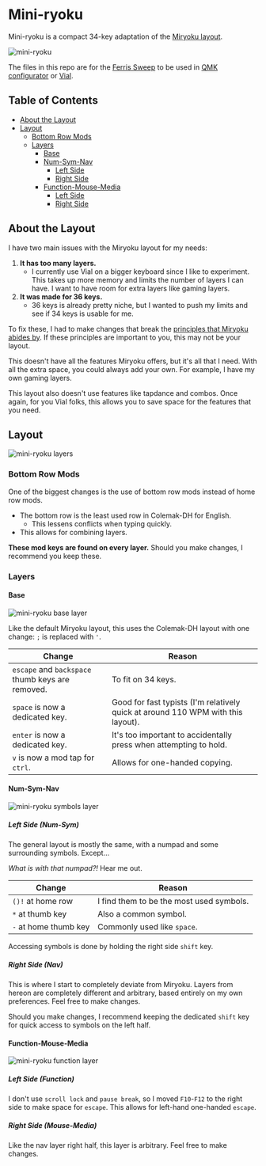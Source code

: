 # Mini-ryoku

Mini-ryoku is a compact 34-key adaptation of the [Miryoku layout](https://github.com/manna-harbour/miryoku).

![mini-ryoku](images/miniryoku.png)

The files in this repo are for the [Ferris Sweep](https://github.com/davidphilipbarr/Sweep) to be used in [QMK configurator](https://config.qmk.fm) or [Vial](https://get.vial.today/).

## Table of Contents

- [About the Layout](#about-the-layout)
- [Layout](#layout)
  - [Bottom Row Mods](#bottom-row-mods)
  - [Layers](#layers)
    - [Base](#base)
    - [Num-Sym-Nav](#num-sym-nav)
      - [Left Side](#left-side-num-sym)
      - [Right Side](#right-side-nav)
    - [Function-Mouse-Media](#function-mouse-media)
      - [Left Side](#left-side-function)
      - [Right Side](#right-side-mouse-media)

## About the Layout

I have two main issues with the Miryoku layout for my needs:

1. **It has too many layers.**
    - I currently use Vial on a bigger keyboard since I like to experiment. This takes up more memory and limits the number of layers I can have. I want to have room for extra layers like gaming layers.
2. **It was made for 36 keys.**
    - 36 keys is already pretty niche, but I wanted to push my limits and see if 34 keys is usable for me.

To fix these, I had to make changes that break the [principles that Miryoku abides by](https://github.com/manna-harbour/miryoku/tree/master/docs/reference#general-principles). If these principles are important to you, this may not be your layout.

This doesn't have all the features Miryoku offers, but it's all that I need. With all the extra space, you could always add your own. For example, I have my own gaming layers.

This layout also doesn't use features like tapdance and combos. Once again, for you Vial folks, this allows you to save space for the features that you need.

## Layout

![mini-ryoku layers](images/miniryoku-layers.png)

### Bottom Row Mods

One of the biggest changes is the use of bottom row mods instead of home row mods.

- The bottom row is the least used row in Colemak-DH for English.
  - This lessens conflicts when typing quickly.
- This allows for combining layers.

**These mod keys are found on every layer.** Should you make changes, I recommend you keep these.

### Layers

#### Base

![mini-ryoku base layer](images/miniryoku-base.png)

Like the default Miryoku layout, this uses the Colemak-DH layout with one change: `;` is replaced with `'`.

|Change|Reason|
|---|---|
|`escape` and `backspace` thumb keys are removed.|To fit on 34 keys.|
|`space` is now a dedicated key.|Good for fast typists (I'm relatively quick at around 110 WPM with this layout).|
|`enter` is now a dedicated key.|It's too important to accidentally press when attempting to hold.|
|`v` is now a mod tap for `ctrl`.|Allows for one-handed copying.|

#### Num-Sym-Nav

![mini-ryoku symbols layer](images/miniryoku-symbols.png)

##### Left Side (Num-Sym)

The general layout is mostly the same, with a numpad and some surrounding symbols. Except...

*What is with that numpad?!* Hear me out.

|Change|Reason|
|---|---|
|`()!` at home row|I find them to be the most used symbols.|
|`*` at thumb key|Also a common symbol.|
|`-` at home thumb key|Commonly used like `space`.|

Accessing symbols is done by holding the right side `shift` key.

##### Right Side (Nav)

This is where I start to completely deviate from Miryoku. Layers from hereon are completely different and arbitrary, based entirely on my own preferences. Feel free to make changes.

Should you make changes, I recommend keeping the dedicated `shift` key for quick access to symbols on the left half.

#### Function-Mouse-Media

![mini-ryoku function layer](images/miniryoku-function.png)

##### Left Side (Function)

I don't use `scroll lock` and `pause break`, so I moved `F10`-`F12` to the right side to make space for `escape`. This allows for left-hand one-handed `escape`.

##### Right Side (Mouse-Media)

Like the nav layer right half, this layer is arbitrary. Feel free to make changes.
